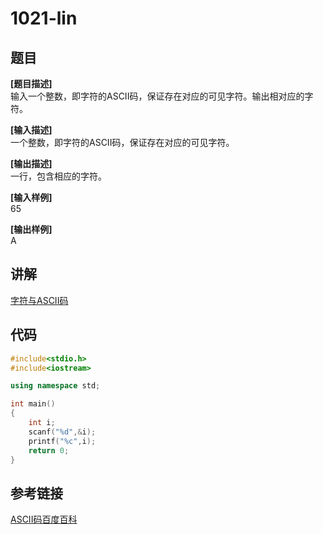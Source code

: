 # 1021-lin
## 题目  
**[题目描述]**  
输入一个整数，即字符的ASCII码，保证存在对应的可见字符。输出相对应的字符。  

**[输入描述]**   
一个整数，即字符的ASCII码，保证存在对应的可见字符。  

**[输出描述]**  
一行，包含相应的字符。  

**[输入样例]**  
65  

**[输出样例]**  
A  

## 讲解  
[字符与ASCII码]([1])  

## 代码  

```cpp
#include<stdio.h>
#include<iostream>

using namespace std;

int main()
{
	int i;
	scanf("%d",&i);
	printf("%c",i);
	return 0;
}
```

## 参考链接  
[ASCII码百度百科](https://baike.baidu.com/item/ASCII/309296?fr=aladdin&fromid=99077&fromtitle=ascii%E7%A0%81)

